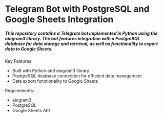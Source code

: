 <h1>Telegram Bot with PostgreSQL and Google Sheets Integration</h1>

<h5>This repository contains a Telegram bot implemented in Python using the aiogram3 library. The bot features integration with a PostgreSQL database for data storage and retrieval, as well as functionality to export data to Google Sheets.</h5>

Key Features:

- Built with Python and aiogram3 library
- PostgreSQL database connection for efficient data management
- Data export functionality to Google Sheets

Requirements:

- aiogram3
- PostgreSQL
- Google Sheets API
